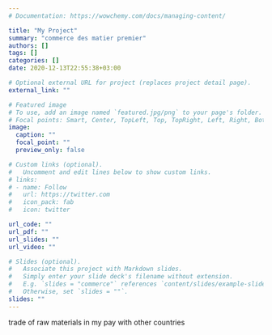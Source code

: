 ```yaml
---
# Documentation: https://wowchemy.com/docs/managing-content/

title: "My Project"
summary: "commerce des matier premier"
authors: []
tags: []
categories: []
date: 2020-12-13T22:55:38+03:00

# Optional external URL for project (replaces project detail page).
external_link: ""

# Featured image
# To use, add an image named `featured.jpg/png` to your page's folder.
# Focal points: Smart, Center, TopLeft, Top, TopRight, Left, Right, BottomLeft, Bottom, BottomRight.
image:
  caption: ""
  focal_point: ""
  preview_only: false

# Custom links (optional).
#   Uncomment and edit lines below to show custom links.
# links:
# - name: Follow
#   url: https://twitter.com
#   icon_pack: fab
#   icon: twitter

url_code: ""
url_pdf: ""
url_slides: ""
url_video: ""

# Slides (optional).
#   Associate this project with Markdown slides.
#   Simply enter your slide deck's filename without extension.
#   E.g. `slides = "commerce"` references `content/slides/example-slides.md`.
#   Otherwise, set `slides = ""`.
slides: ""
---
```

trade of raw materials in my pay with other countries